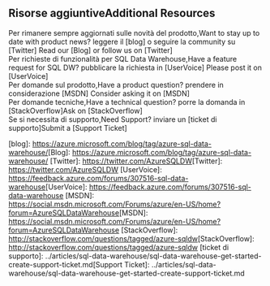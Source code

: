 ## <a name="additional-resources"></a><span data-ttu-id="98d36-101">Risorse aggiuntive</span><span class="sxs-lookup"><span data-stu-id="98d36-101">Additional Resources</span></span>

<span data-ttu-id="98d36-102">Per rimanere sempre aggiornati sulle novità del prodotto,</span><span class="sxs-lookup"><span data-stu-id="98d36-102">Want to stay up to date with product news?</span></span> <span data-ttu-id="98d36-103">leggere il [blog] o seguire la community su [Twitter] </span><span class="sxs-lookup"><span data-stu-id="98d36-103">Read our [Blog] or follow us on [Twitter] </span></span></br>
<span data-ttu-id="98d36-104">Per richieste di funzionalità per SQL Data Warehouse,</span><span class="sxs-lookup"><span data-stu-id="98d36-104">Have a feature request for SQL DW?</span></span> <span data-ttu-id="98d36-105">pubblicare la richiesta in [UserVoice] </span><span class="sxs-lookup"><span data-stu-id="98d36-105">Please post it on [UserVoice] </span></span></br>
<span data-ttu-id="98d36-106">Per domande sul prodotto,</span><span class="sxs-lookup"><span data-stu-id="98d36-106">Have a product question?</span></span> <span data-ttu-id="98d36-107">prendere in considerazione [MSDN] </span><span class="sxs-lookup"><span data-stu-id="98d36-107">Consider asking it on [MSDN] </span></span></br>
<span data-ttu-id="98d36-108">Per domande tecniche,</span><span class="sxs-lookup"><span data-stu-id="98d36-108">Have a technical question?</span></span> <span data-ttu-id="98d36-109">porre la domanda in [StackOverflow]</span><span class="sxs-lookup"><span data-stu-id="98d36-109">Ask on [StackOverflow]</span></span></br>
<span data-ttu-id="98d36-110">Se si necessita di supporto,</span><span class="sxs-lookup"><span data-stu-id="98d36-110">Need Support?</span></span> <span data-ttu-id="98d36-111">inviare un [ticket di supporto]</span><span class="sxs-lookup"><span data-stu-id="98d36-111">Submit a [Support Ticket]</span></span></br>

<span data-ttu-id="98d36-112">[blog]: https://azure.microsoft.com/blog/tag/azure-sql-data-warehouse/</span><span class="sxs-lookup"><span data-stu-id="98d36-112">[Blog]: https://azure.microsoft.com/blog/tag/azure-sql-data-warehouse/</span></span>
<span data-ttu-id="98d36-113">[Twitter]: https://twitter.com/AzureSQLDW</span><span class="sxs-lookup"><span data-stu-id="98d36-113">[Twitter]: https://twitter.com/AzureSQLDW</span></span>
<span data-ttu-id="98d36-114">[UserVoice]: https://feedback.azure.com/forums/307516-sql-data-warehouse</span><span class="sxs-lookup"><span data-stu-id="98d36-114">[UserVoice]: https://feedback.azure.com/forums/307516-sql-data-warehouse</span></span>
<span data-ttu-id="98d36-115">[MSDN]: https://social.msdn.microsoft.com/Forums/azure/en-US/home?forum=AzureSQLDataWarehouse</span><span class="sxs-lookup"><span data-stu-id="98d36-115">[MSDN]: https://social.msdn.microsoft.com/Forums/azure/en-US/home?forum=AzureSQLDataWarehouse</span></span>
<span data-ttu-id="98d36-116">[StackOverflow]: http://stackoverflow.com/questions/tagged/azure-sqldw</span><span class="sxs-lookup"><span data-stu-id="98d36-116">[StackOverflow]: http://stackoverflow.com/questions/tagged/azure-sqldw</span></span>
<span data-ttu-id="98d36-117">[ticket di supporto]: ../articles/sql-data-warehouse/sql-data-warehouse-get-started-create-support-ticket.md</span><span class="sxs-lookup"><span data-stu-id="98d36-117">[Support Ticket]: ../articles/sql-data-warehouse/sql-data-warehouse-get-started-create-support-ticket.md</span></span>



